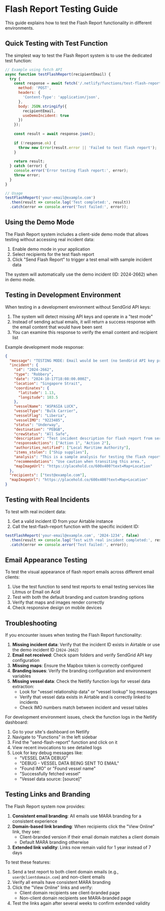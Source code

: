# Flash Report Testing Guide

This guide explains how to test the Flash Report functionality in different environments.

## Quick Testing with Test Function

The simplest way to test the Flash Report system is to use the dedicated test function:

```javascript
// Example using fetch API
async function testFlashReport(recipientEmail) {
  try {
    const response = await fetch('/.netlify/functions/test-flash-report', {
      method: 'POST',
      headers: {
        'Content-Type': 'application/json',
      },
      body: JSON.stringify({
        recipientEmail,
        useDemoIncident: true
      })
    });
    
    const result = await response.json();
    
    if (!response.ok) {
      throw new Error(result.error || 'Failed to test flash report');
    }
    
    return result;
  } catch (error) {
    console.error('Error testing flash report:', error);
    throw error;
  }
}

// Usage
testFlashReport('your-email@example.com')
  .then(result => console.log('Test completed:', result))
  .catch(error => console.error('Test failed:', error));
```

## Using the Demo Mode

The Flash Report system includes a client-side demo mode that allows testing without accessing real incident data:

1. Enable demo mode in your application
2. Select recipients for the test flash report
3. Click "Send Flash Report" to trigger a test email with sample incident data

The system will automatically use the demo incident (ID: 2024-2662) when in demo mode.

## Testing in Development Environment

When testing in a development environment without SendGrid API keys:

1. The system will detect missing API keys and operate in a "test mode"
2. Instead of sending actual emails, it will return a success response with the email content that would have been sent
3. You can examine this response to verify the email content and recipient list

Example development mode response:

```json
{
  "message": "TESTING MODE: Email would be sent (no SendGrid API key provided)",
  "incident": {
    "id": "2024-2662",
    "type": "Robbery",
    "date": "2024-10-17T18:08:00.000Z",
    "location": "Singapore Strait",
    "coordinates": {
      "latitude": 1.13,
      "longitude": 103.5
    },
    "vesselName": "ASPASIA LUCK",
    "vesselType": "Bulk Carrier",
    "vesselFlag": "Liberia",
    "vesselIMO": "9223485",
    "status": "Underway",
    "destination": "PEBGB",
    "crewStatus": "All Safe",
    "description": "Test incident description for flash report from serverless function.",
    "responseActions": ["Action 1", "Action 2"],
    "authorities_notified": ["Local Maritime Authority"],
    "items_stolen": ["Ship supplies"],
    "analysis": "This is a sample analysis for testing the flash report email functionality.",
    "recommendations": "Use caution when transiting this area.",
    "mapImageUrl": "https://placehold.co/600x400?text=Map+Location"
  },
  "recipients": ["test@example.com"],
  "mapImageUrl": "https://placehold.co/600x400?text=Map+Location"
}
```

## Testing with Real Incidents

To test with real incident data:

1. Get a valid incident ID from your Airtable instance
2. Call the test-flash-report function with the specific incident ID:

```javascript
testFlashReport('your-email@example.com', '2024-1234', false)
  .then(result => console.log('Test with real incident completed:', result))
  .catch(error => console.error('Test failed:', error));
```

## Email Appearance Testing

To test the visual appearance of flash report emails across different email clients:

1. Use the test function to send test reports to email testing services like Litmus or Email on Acid
2. Test with both the default branding and custom branding options
3. Verify that maps and images render correctly
4. Check responsive design on mobile devices

## Troubleshooting

If you encounter issues when testing the Flash Report functionality:

1. **Missing incident data**: Verify that the incident ID exists in Airtable or use the demo incident ID (`2024-2662`)
2. **Email not received**: Check spam folders and verify SendGrid API key configuration
3. **Missing maps**: Ensure the Mapbox token is correctly configured
4. **Branding issues**: Verify the branding configuration and environment variables
5. **Missing vessel data**: Check the Netlify function logs for vessel data extraction:
   - Look for "vessel relationship data" or "vessel lookup" log messages
   - Verify that vessel data exists in Airtable and is correctly linked to incidents
   - Check IMO numbers match between incident and vessel tables

For development environment issues, check the function logs in the Netlify dashboard:

1. Go to your site's dashboard on Netlify
2. Navigate to "Functions" in the left sidebar
3. Find the "send-flash-report" function and click on it
4. View recent invocations to see detailed logs
5. Look for key debug messages like:
   - "VESSEL DATA DEBUG"
   - "DEBUG - VESSEL DATA BEING SENT TO EMAIL"
   - "Found IMO" or "Found vessel name"
   - "Successfully fetched vessel"
   - "Vessel data source: [source]"

## Testing Links and Branding

The Flash Report system now provides:

1. **Consistent email branding**: All emails use MARA branding for a consistent experience
2. **Domain-based link branding**: When recipients click the "View Online" link, they see:
   - Client-branded version if their email domain matches a client domain
   - Default MARA branding otherwise
3. **Extended link validity**: Links now remain valid for 1 year instead of 7 days

To test these features:

1. Send a test report to both client domain emails (e.g., `user@clientdomain.com`) and non-client emails
2. Verify all emails have consistent MARA branding
3. Click the "View Online" links and verify:
   - Client domain recipients see client-branded page
   - Non-client domain recipients see MARA-branded page
4. Test the links again after several weeks to confirm extended validity
